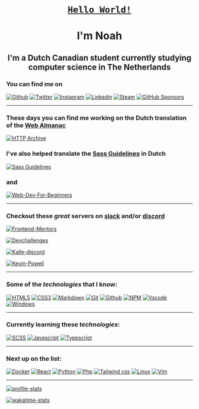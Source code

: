 <h1 align="center"><code><a href="https://en.wikipedia.org/wiki/%22Hello,_World!%22_program">Hello World!</a></code></h1>
<h1 align="center">I'm Noah</h1>

<h2 align="center">I'm a Dutch Canadian student currently studying computer science in The Netherlands</h2>

<!--socials-->
### You can find me on

  [![Github](https://img.shields.io/badge/noah--vdv-100000?style=for-the-badge&logo=github&logoColor=white)](https://github.com/noah-vdv)
  [![Twitter](https://img.shields.io/badge/noah_aaron_vdv-1DA1F2?style=for-the-badge&logo=twitter&logoColor=white)](https://twitter.com/noah_aaron_vdv)
  [![Instagram](https://img.shields.io/badge/noah_aaron_vdv-E4405F?style=for-the-badge&logo=instagram&logoColor=white)](https://instagram.com/noah_aaron_vdv)
  [![Linkedin](https://img.shields.io/badge/Noah_van_der_Veer-0077B5?style=for-the-badge&logo=linkedin&logoColor=white)](https://www.linkedin.com/in/noah-van-der-veer-15468719b/)
  [![Steam](https://img.shields.io/badge/yonolo-000000?style=for-the-badge&logo=steam&logoColor=white)](https://steamcommunity.com/id/yonolo/)
  [![GitHub Sponsors](https://img.shields.io/badge/sponsor-30363D?style=for-the-badge&logo=GitHub-Sponsors&logoColor=#EA4AAA)](https://github.com/sponsors/noah-vdv)
<!--socials-->

---

<!--projects-->
### These days you can find me working on the Dutch translation of the [Web Almanac](http://almanac.httparchive.org/)

[![HTTP Archive](https://github-readme-stats.vercel.app/api/pin/?username=httparchive&show_owner=true&repo=almanac.httparchive.org&theme=material-palenight&hide_border=true)](https://github.com/HTTPArchive/almanac.httparchive.org)

### I've also helped translate the [Sass Guidelines](https://sass-guidelin.es/) in Dutch

[![Sass Guidelines](https://github-readme-stats.vercel.app/api/pin/?username=KittyGiraudel&show_owner=true&repo=sass-guidelines&theme=material-palenight&hide_border=true)](https://github.com/KittyGiraudel/sass-guidelines)

### and

[![Web-Dev-For-Beginners](https://github-readme-stats.vercel.app/api/pin/?username=microsoft&show_owner=true&repo=web-dev-for-beginners&theme=material-palenight&hide_border=true)](https://github.com/microsoft/Web-Dev-For-Beginners)
<!--projects-->

---

<!--server recommendations-->
### Checkout these **_great_** servers on [slack](https://slack.com/) and/or [discord](https://discord.com)

  [![Frontend-Mentors](https://img.shields.io/badge/Frontend_mentors-4A154B?style=for-the-badge&logo=slack&logoColor=white)](https://www.frontendmentor.io/)
  
  [![Devchallenges](https://img.shields.io/badge/devchallenges-7289DA?style=for-the-badge&logo=discord&logoColor=white)](https://discord.gg/DRzP6dD8a3)
  
  [![Kalle-discord](https://img.shields.io/badge/Kalletech-7289DA?style=for-the-badge&logo=discord&logoColor=white)](https://discord.gg/kalle)

  [![Kevin-Powell](https://img.shields.io/badge/Kevin_Powell-7289DA?style=for-the-badge&logo=discord&logoColor=white)](https://discord.gg/8A4u4gkg2p)
<!--server recommendations-->

---

<!--technologies-->
### Some of the _technologies_ that I know:

  [![HTML5](https://img.shields.io/badge/HTML5-E34F26?style=for-the-badge&logo=html5&logoColor=white)](https://html.com/)
  [![CSS3](https://img.shields.io/badge/CSS3-1572B6?style=for-the-badge&logo=css3&logoColor=white)](https://developer.mozilla.org/en-US/docs/Web/CSS)
  [![Markdown](https://img.shields.io/badge/Markdown-000000?style=for-the-badge&logo=markdown&logoColor=white)](https://www.markdownguide.org/)
  [![Git](https://img.shields.io/badge/Git-F05032?style=for-the-badge&logo=git&logoColor=white)](https://git-scm.com/)
  [![Github](https://img.shields.io/badge/github-100000?style=for-the-badge&logo=github&logoColor=white)](https://github.com)
  [![NPM](https://img.shields.io/badge/npm-CB3837?style=for-the-badge&logo=npm&logoColor=white)](https://www.npmjs.com/)
  [![Vscode](https://img.shields.io/badge/Visual_Studio_Code-0078D4?style=for-the-badge&logo=visual%20studio%20code&logoColor=white)](https://code.visualstudio.com/)
  [![Windows](https://img.shields.io/badge/Windows-0078D6?style=for-the-badge&logo=windows&logoColor=white)](https://www.microsoft.com/en-us/windows)
<!--technologies-->

---

<!--learning-->
### Currently learning these _technologies_:

  [![SCSS](https://img.shields.io/badge/Scss-CC6699?style=for-the-badge&logo=sass&logoColor=white)](https://sass-lang.com/)
  [![Javascript](https://img.shields.io/badge/JavaScript-323330?style=for-the-badge&logo=javascript&logoColor=F7DF1E)](https://www.javascript.com/)
  [![Typescript](https://img.shields.io/badge/TypeScript-007ACC?style=for-the-badge&logo=typescript&logoColor=white)](https://www.typescriptlang.org/)
<!--learning-->

---

<!--next-->
### Next up on the list:

  [![Docker](https://img.shields.io/badge/Docker-2CA5E0?style=for-the-badge&logo=docker&logoColor=white)](https://www.docker.com/)
  [![React](https://img.shields.io/badge/React-20232A?style=for-the-badge&logo=react&logoColor=61DAFB)](https://reactjs.org/)
  [![Python](https://img.shields.io/badge/Python-14354C?style=for-the-badge&logo=python&logoColor=white)](python.org)
  [![Php](https://img.shields.io/badge/PHP-777BB4?style=for-the-badge&logo=php&logoColor=white)](https://www.php.net/)
  [![Tailwind css](https://img.shields.io/badge/Tailwind_CSS-38B2AC?style=for-the-badge&logo=tailwind-css&logoColor=white)](https://tailwindcss.com/)
  [![Linux](https://img.shields.io/badge/Linux-FCC624?style=for-the-badge&logo=linux&logoColor=black)](https://www.linux.org/)
  [![Vim](https://img.shields.io/badge/vim-019733?style=for-the-badge&logo=Vim&logoColor=white)](https://www.vim.org/)
<!--next-->

---

<!--stat cards-->
[![profile-stats](https://github-readme-stats.vercel.app/api?username=noah-vdv&count_private=true&show_icons=true&theme=material-palenight&hide_border=true&include_all_commits=true)](https://github.com/noah-vdv)

[![wakatime-stats](https://github-readme-stats.vercel.app/api/wakatime?username=noahvdv&layout=compact&theme=material-palenight&hide_border=true)](https://wakatime.com/@noahvdv)

<!-- [![top-languages](https://github-readme-stats.vercel.app/api/top-langs/?username=noah-vdv)](https://github.com/noah-vdv) -->
<!--stat cards-->
